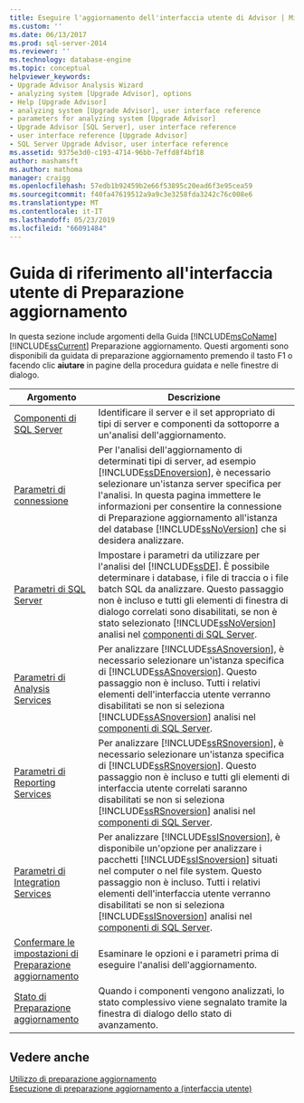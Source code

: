 ```yaml
---
title: Eseguire l'aggiornamento dell'interfaccia utente di Advisor | Microsoft Docs
ms.custom: ''
ms.date: 06/13/2017
ms.prod: sql-server-2014
ms.reviewer: ''
ms.technology: database-engine
ms.topic: conceptual
helpviewer_keywords:
- Upgrade Advisor Analysis Wizard
- analyzing system [Upgrade Advisor], options
- Help [Upgrade Advisor]
- analyzing system [Upgrade Advisor], user interface reference
- parameters for analyzing system [Upgrade Advisor]
- Upgrade Advisor [SQL Server], user interface reference
- user interface reference [Upgrade Advisor]
- SQL Server Upgrade Advisor, user interface reference
ms.assetid: 9375e3d0-c193-4714-96bb-7effd8f4bf18
author: mashamsft
ms.author: mathoma
manager: craigg
ms.openlocfilehash: 57edb1b92459b2e66f53895c20ead6f3e95cea59
ms.sourcegitcommit: f40fa47619512a9a9c3e3258fda3242c76c008e6
ms.translationtype: MT
ms.contentlocale: it-IT
ms.lasthandoff: 05/23/2019
ms.locfileid: "66091484"
---
```

# <a name="upgrade-advisor-user-interface-reference"></a>Guida di riferimento all'interfaccia utente di Preparazione aggiornamento
  In questa sezione include argomenti della Guida [!INCLUDE[msCoName](../../includes/msconame-md.md)] [!INCLUDE[ssCurrent](../../includes/sscurrent-md.md)] Preparazione aggiornamento. Questi argomenti sono disponibili da guidata di preparazione aggiornamento premendo il tasto F1 o facendo clic **aiutare** in pagine della procedura guidata e nelle finestre di dialogo.  
  
|Argomento|Descrizione|  
|-----------|-----------------|  
|[Componenti di SQL Server](../../../2014/sql-server/install/sql-server-components.md)|Identificare il server e il set appropriato di tipi di server e componenti da sottoporre a un'analisi dell'aggiornamento.|  
|[Parametri di connessione](../../../2014/sql-server/install/connection-parameters.md)|Per l'analisi dell'aggiornamento di determinati tipi di server, ad esempio [!INCLUDE[ssDEnoversion](../../includes/ssdenoversion-md.md)], è necessario selezionare un'istanza server specifica per l'analisi. In questa pagina immettere le informazioni per consentire la connessione di Preparazione aggiornamento all'istanza del database [!INCLUDE[ssNoVersion](../../includes/ssnoversion-md.md)] che si desidera analizzare.|  
|[Parametri di SQL Server](../../../2014/sql-server/install/sql-server-parameters.md)|Impostare i parametri da utilizzare per l'analisi del [!INCLUDE[ssDE](../../includes/ssde-md.md)]. È possibile determinare i database, i file di traccia o i file batch SQL da analizzare. Questo passaggio non è incluso e tutti gli elementi di finestra di dialogo correlati sono disabilitati, se non è stato selezionato [!INCLUDE[ssNoVersion](../../includes/ssnoversion-md.md)] analisi nel [componenti di SQL Server](../../../2014/sql-server/install/sql-server-components.md).|  
|[Parametri di Analysis Services](../../../2014/sql-server/install/analysis-services-parameters.md)|Per analizzare [!INCLUDE[ssASnoversion](../../includes/ssasnoversion-md.md)], è necessario selezionare un'istanza specifica di [!INCLUDE[ssASnoversion](../../includes/ssasnoversion-md.md)]. Questo passaggio non è incluso. Tutti i relativi elementi dell'interfaccia utente verranno disabilitati se non si seleziona [!INCLUDE[ssASnoversion](../../includes/ssasnoversion-md.md)] analisi nel [componenti di SQL Server](../../../2014/sql-server/install/sql-server-components.md).|  
|[Parametri di Reporting Services](../../../2014/sql-server/install/reporting-services-parameters.md)|Per analizzare [!INCLUDE[ssRSnoversion](../../includes/ssrsnoversion-md.md)], è necessario selezionare un'istanza specifica di [!INCLUDE[ssRSnoversion](../../includes/ssrsnoversion-md.md)]. Questo passaggio non è incluso e tutti gli elementi di interfaccia utente correlati saranno disabilitati se non si seleziona [!INCLUDE[ssRSnoversion](../../includes/ssrsnoversion-md.md)] analisi nel [componenti di SQL Server](../../../2014/sql-server/install/sql-server-components.md).|  
|[Parametri di Integration Services](../../../2014/sql-server/install/integration-services-parameters.md)|Per analizzare [!INCLUDE[ssISnoversion](../../includes/ssisnoversion-md.md)], è disponibile un'opzione per analizzare i pacchetti [!INCLUDE[ssISnoversion](../../includes/ssisnoversion-md.md)] situati nel computer o nel file system. Questo passaggio non è incluso. Tutti i relativi elementi dell'interfaccia utente verranno disabilitati se non si seleziona [!INCLUDE[ssISnoversion](../../includes/ssisnoversion-md.md)] analisi nel [componenti di SQL Server](../../../2014/sql-server/install/sql-server-components.md).|  
|[Confermare le impostazioni di Preparazione aggiornamento](../../../2014/sql-server/install/confirm-upgrade-advisor-settings.md)|Esaminare le opzioni e i parametri prima di eseguire l'analisi dell'aggiornamento.|  
|[Stato di Preparazione aggiornamento](../../../2014/sql-server/install/upgrade-advisor-progress.md)|Quando i componenti vengono analizzati, lo stato complessivo viene segnalato tramite la finestra di dialogo dello stato di avanzamento.|  
  
## <a name="see-also"></a>Vedere anche  
 [Utilizzo di preparazione aggiornamento](../../../2014/sql-server/install/working-with-upgrade-advisor.md)   
 [Esecuzione di preparazione aggiornamento a &#40;interfaccia utente&#41;](../../../2014/sql-server/install/running-upgrade-advisor-user-interface.md)  
  
  
